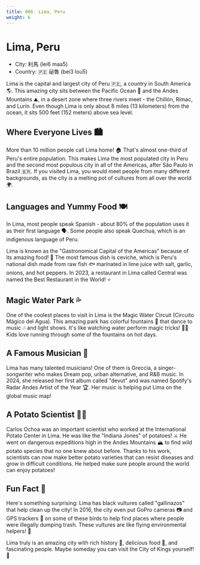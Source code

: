 ```yaml
---
title: 006. Lima, Peru
weight: 6
---
```


# Lima, Peru

- City: 利馬 (lei6 maa5)
- Country: 🇵🇪 祕魯 (bei3 lou5)

Lima is the capital and largest city of Peru 🇵🇪, a country in South America 🌎. This amazing city sits between the Pacific Ocean 🌊 and the Andes Mountains ⛰️, in a desert zone where three rivers meet - the Chillón, Rímac, and Lurín. Even though Lima is only about 8 miles (13 kilometers) from the ocean, it sits 500 feet (152 meters) above sea level.

## Where Everyone Lives 🏙️

More than 10 million people call Lima home! 🏠 That's almost one-third of Peru's entire population. This makes Lima the most populated city in Peru and the second most populous city in all of the Americas, after São Paulo in Brazil 🇧🇷. If you visited Lima, you would meet people from many different backgrounds, as the city is a melting pot of cultures from all over the world 🌍.

## Languages and Yummy Food 🍽️

In Lima, most people speak Spanish - about 80% of the population uses it as their first language 🗣️. Some people also speak Quechua, which is an indigenous language of Peru.

Lima is known as the "Gastronomical Capital of the Americas" because of its amazing food! 🍲 The most famous dish is ceviche, which is Peru's national dish made from raw fish 🐟 marinated in lime juice with salt, garlic, onions, and hot peppers. In 2023, a restaurant in Lima called Central was named the Best Restaurant in the World! ⭐

## Magic Water Park 💦

One of the coolest places to visit in Lima is the Magic Water Circuit (Circuito Mágico del Agua). This amazing park has colorful fountains 🎇 that dance to music 🎶 and light shows. It's like watching water perform magic tricks! 🎩✨ Kids love running through some of the fountains on hot days.

## A Famous Musician 🎤

Lima has many talented musicians! One of them is Greccia, a singer-songwriter who makes Dream pop, urban alternative, and R\&B music. In 2024, she released her first album called "devut" and was named Spotify's Radar Andes Artist of the Year 🏆. Her music is helping put Lima on the global music map!

## A Potato Scientist 🥔🔬

Carlos Ochoa was an important scientist who worked at the International Potato Center in Lima. He was like the "Indiana Jones" of potatoes! ⚔️ He went on dangerous expeditions high in the Andes Mountains 🏔️ to find wild potato species that no one knew about before. Thanks to his work, scientists can now make better potato varieties that can resist diseases and grow in difficult conditions. He helped make sure people around the world can enjoy potatoes!

## Fun Fact 🤔

Here's something surprising: Lima has black vultures called "gallinazos" that help clean up the city! In 2016, the city even put GoPro cameras 📷 and GPS trackers 📡 on some of these birds to help find places where people were illegally dumping trash. These vultures are like flying environmental helpers! 🦅

Lima truly is an amazing city with rich history 📜, delicious food 🍛, and fascinating people. Maybe someday you can visit the City of Kings yourself! 🌟